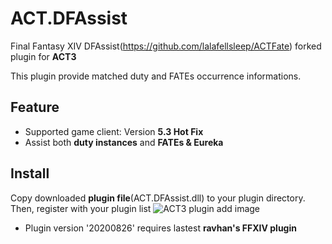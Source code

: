# ACT.DFAssist

Final Fantasy XIV DFAssist(https://github.com/lalafellsleep/ACTFate) forked plugin for **ACT3**

This plugin provide matched duty and FATEs occurrence informations.

## Feature
* Supported game client: Version **5.3 Hot Fix**
* Assist both **duty instances** and **FATEs & Eureka**

## Install
Copy downloaded **plugin file**(ACT.DFAssist.dll) to your plugin directory. Then, register with your plugin list
![ACT3 plugin add image](https://user-images.githubusercontent.com/47320226/52210588-db581b00-28ca-11e9-8c60-4d4d1fc21fa4.png)

* Plugin version '20200826' requires lastest **ravhan's FFXIV plugin**
